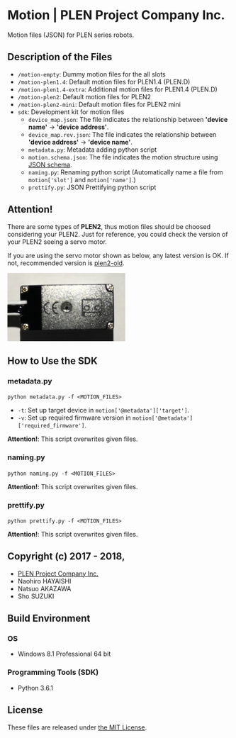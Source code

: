 Motion | PLEN Project Company Inc.
===============================================================================

Motion files (JSON) for PLEN series robots.

## Description of the Files

- `/motion-empty`: Dummy motion files for the all slots
- `/motion-plen1.4`: Default motion files for PLEN1.4 (PLEN.D)
- `/motion-plen1.4-extra`: Additional motion files for PLEN1.4 (PLEN.D)
- `/motion-plen2`: Default motion files for PLEN2
- `/motion-plen2-mini`: Default motion files for PLEN2 mini
- `sdk`: Development kit for motion files
    - `device_map.json`: The file indicates the relationship between **'device name'** -> **'device address'**.
    - `device_map.rev.json`: The file indicates the relationship between **'device address'** -> **'device name'**.
    - `metadata.py`: Metadata adding python script
    - `motion.schema.json`: The file indicates the motion structure using [JSON schema](http://json-schema.org/).
    - `naming.py`: Renaming python script (Automatically name a file from `motion['slot']` and `motion['name']`.)
    - `prettify.py`: JSON Prettifying python script

## Attention!

There are some types of **PLEN2**, thus motion files should be choosed considering your PLEN2.
Just for reference, you could check the version of your PLEN2 seeing a servo motor.

If you are using the servo motor shown as below, any latest version is OK.
If not, recommended version is [plen2-old](https://github.com/plenprojectcompany/plen-Motion/tree/plen2-old/motion-plen2).

<img src="./.assets/servo-motor.jpg" alt="Servo Motor" width="266">

## How to Use the SDK
### metadata.py

`python metadata.py -f <MOTION_FILES>`

- `-t`: Set up target device in `motion['@metadata']['target']`.
- `-v`: Set up required firmware version in `motion['@metadata']['required_firmware']`.

**Attention!**: This script overwrites given files.

### naming.py

`python naming.py -f <MOTION_FILES>`

**Attention!**: This script overwrites given files.

### prettify.py

`python prettify.py -f <MOTION_FILES>`

**Attention!**: This script overwrites given files.

## Copyright (c) 2017 - 2018,
- [PLEN Project Company Inc.](https://plen.jp)
- Naohiro HAYAISHI
- Natsuo AKAZAWA
- Sho SUZUKI

## Build Environment
### OS
- Windows 8.1 Professional 64 bit

### Programming Tools (SDK)
- Python 3.6.1

## License
These files are released under [the MIT License](https://opensource.org/licenses/mit-license.php).